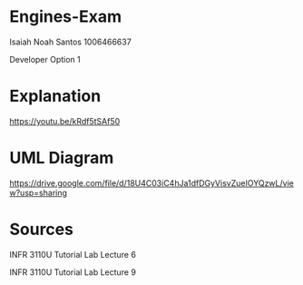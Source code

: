 # Engines-Exam
Isaiah Noah Santos 1006466637

Developer Option 1

# Explanation
https://youtu.be/kRdf5tSAf50

# UML Diagram
https://drive.google.com/file/d/18U4C03iC4hJa1dfDGyVisvZueIOYQzwL/view?usp=sharing

# Sources
INFR 3110U Tutorial Lab Lecture 6

INFR 3110U Tutorial Lab Lecture 9
